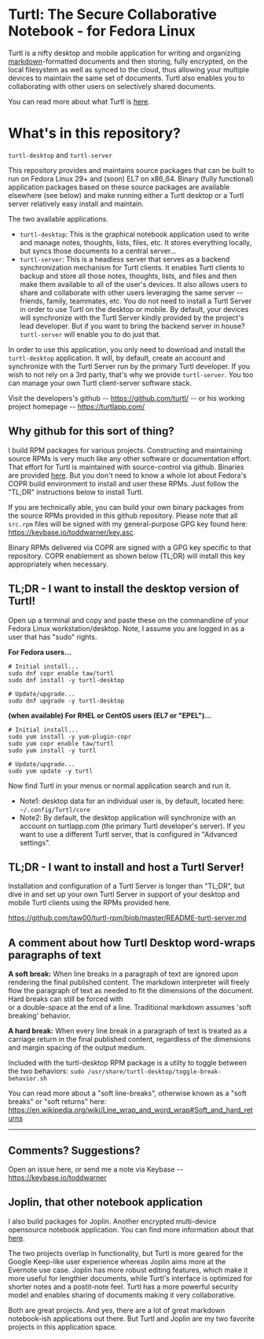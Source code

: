 # Turtl: The Secure Collaborative Notebook - for Fedora Linux

Turtl is a nifty desktop and mobile application for writing and organizing
[markdown](https://en.wikipedia.org/wiki/Markdown)-formatted documents and then
storing, fully encrypted, on the local filesystem as well as synced to the
cloud, thus allowing your multiple devices to maintain the same set of
documents. Turtl also enables you to collaborating with other users on
selectively shared documents.

You can read more about what Turtl is [here](https://turtlapp.com).

# What's in this repository?

`turtl-desktop` and `turtl-server`

This repository provides and maintains source packages that can be built to run
on Fedora Linux 29+ and (soon) EL7 on x86_64. Binary (fully functional)
application packages based on these source packages are available elsewhere
(see below) and make running either a Turtl desktop or a Turtl server
relatively easy install and maintain.

The two available applications.

- `turtl-desktop`: This is the graphical notebook application used to write and
  manage notes, thoughts, lists, files, etc. It stores everything locally, but
  syncs those documents to a central server...
- `turtl-server`: This is a headless server that serves as a backend
  synchronization mechanism for Turtl clients. It enables Turtl clients to
  backup and store all those notes, thoughts, lists, and files and then make them
  available to all of the user's devices. It also allows users to share and
  collaborate with other users leveraging the same server -- friends, family,
  teammates, etc. You do not need to install a Turtl Server in order to use Turtl
  on the desktop or mobile. By default, your devices will synchronize with the
  Turtl Server kindly provided by the project's lead developer. But if you want
  to bring the backend server in house? `turtl-server` will enable you to do just
  that.

In order to use this application, you only need to download and install the
`turtl-desktop` application. It will, by default, create an account and
synchronize with the Turtl Server run by the primary Turtl developer. If you
wish to not rely on a 3rd party, that's why we provide `turtl-server`. You too
can manage your own Turtl client-server software stack.

Visit the developers's github -- https://github.com/turtl/ -- or his working
project homepage -- https://turtlapp.com/

## Why github for this sort of thing?

I build RPM packages for various projects. Constructing and maintaining source
RPMs is very much like any other software or documentation effort. That effort
for Turtl is maintained with source-control via github. Binaries are provided
[here](https://copr.fedorainfracloud.org/coprs/taw/turtl/). But you don't need
to know a whole lot about Fedora's COPR build environment to install and user
these RPMs. Just follow the "TL;DR" instructions below to install Turtl.

If you are technically able, you can build your own binary packages from the
source RPMs provided in this github repository. Please note that all `src.rpm`
files will be signed with my general-purpose GPG key found here:
<https://keybase.io/toddwarner/key.asc>.

Binary RPMs delivered via COPR are signed with a GPG key specific to that
repository. COPR enablement as shown below (TL;DR) will install this key
appropriately when necessary.

## TL;DR - I want to install the desktop version of Turtl!

Open up a terminal and copy and paste these on the commandline of your Fedora
Linux workstation/desktop. Note, I assume you are logged in as a user that has
"sudo" rights.

**For Fedora users...**
```
# Initial install...
sudo dnf copr enable taw/turtl
sudo dnf install -y turtl-desktop
```
```
# Update/upgrade...
sudo dnf upgrade -y turtl-desktop
```

**(when available) For RHEL or CentOS users (EL7 or "EPEL")...**

```
# Initial install...
sudo yum install -y yum-plugin-copr
sudo yum copr enable taw/turtl
sudo yum install -y turtl
```
```
# Update/upgrade...
sudo yum update -y turtl
```

Now find Turtl in your menus or normal application search and run it.

* Note1: desktop data for an individual user is, by default, located here:
  `~/.config/Turtl/core`
* Note2: By default, the desktop application will synchronize with an account
  on turtlapp.com (the primary Turtl developer's server). If you want to use a
  different Turtl server, that is configured in "Advanced settings".

## TL;DR - I want to install and host a Turtl Server!

Installation and configuration of a Turtl Server is longer than "TL;DR", but
dive in and set up your own Turtl Server in support of your desktop and mobile
Turtl clients using the RPMs provided here.

<https://github.com/taw00/turtl-rpm/blob/master/README-turtl-server.md>

## A comment about how Turtl Desktop word-wraps paragraphs of text

**A soft break:** When line breaks in a paragraph of text are ignored upon
rendering the final published content. The markdown interpreter will freely flow the
paragraph of text as needed to fit the dimensions of the document. Hard breaks
can still be forced with <br/> or a double-space at the end of a line.
Traditional markdown assumes 'soft breaking' behavior.

**A hard break:** When every line break in a paragraph of text is treated as a
carriage return in the final published content, regardless of the dimensions
and margin spacing of the output medium.

Included with the turtl-desktop RPM package is a utilty to toggle between the
two behaviors: `sudo /usr/share/turtl-desktop/toggle-break-behavior.sh`

You can read more about a "soft line-breaks", otherwise known as a "soft breaks" or "soft
returns" here:
<https://en.wikipedia.org/wiki/Line_wrap_and_word_wrap#Soft_and_hard_returns>

---

## Comments? Suggestions?
Open an issue here, or send me a note via Keybase -- https://keybase.io/toddwarner

## Joplin, that other notebook application

I also build packages for Joplin. Another encrypted multi-device opensource
notebook application. You can find more information about that
[here](https://github.com/taw00/joplin-rpm).

The two projects overlap in functionality, but Turtl is more geared for the
Google Keep-like user experience whereas Joplin aims more at the Evernote use
case.  Joplin has more robust editing features, which make it more useful for
lengthier documents, while Turtl's interface is optimized for shorter notes and
a postit-note feel. Turtl has a more powerful security model and enables
sharing of documents making it very collaborative.

Both are great projects. And yes, there are a lot of great markdown
notebook-ish applications out there. But Turtl and Joplin are my two favorite
projects in this application space.

